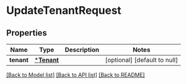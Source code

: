 # UpdateTenantRequest

## Properties
Name | Type | Description | Notes
------------ | ------------- | ------------- | -------------
**tenant** | [***Tenant**](Tenant.md) |  | [optional] [default to null]

[[Back to Model list]](../README.md#documentation-for-models) [[Back to API list]](../README.md#documentation-for-api-endpoints) [[Back to README]](../README.md)


